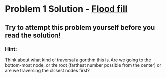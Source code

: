 # Problem 1 Solution - [Flood fill](https://leetcode.com/problems/flood-fill/)

## Try to attempt this problem yourself before you read the solution!

### Hint:

Think about what kind of traversal algorithm this is. Are we going to the bottom-most node, or the root (farthest number possible from the center) or are we traversing the closest nodes first?